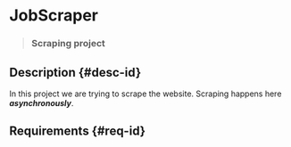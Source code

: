 # JobScraper
> ### Scraping project

## Description {#desc-id}

In this project we are trying to scrape the website. Scraping happens here ***asynchronously***.

## Requirements {#req-id}

